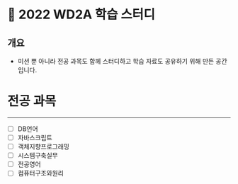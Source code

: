 # 🏫 2022 WD2A 학습 스터디 

## 개요

- 미션 뿐 아니라 전공 과목도 함께 스터디하고 학습 자료도 공유하기 위해 만든 공간입니다.

# 전공 과목

---

- [ ]  DB언어
- [ ]  자바스크립트
- [ ]  객체지향프로그래밍
- [ ]  시스템구축실무
- [ ]  전공영어
- [ ]  컴퓨터구조와원리
